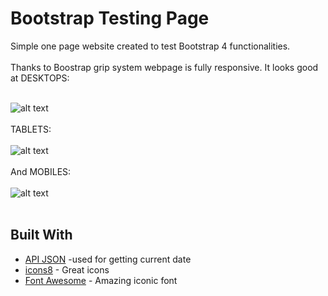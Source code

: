 # Bootstrap Testing Page
Simple one page website created to test Bootstrap 4 functionalities.
</br>
</br>
Thanks to Boostrap grip system webpage is fully responsive. It looks good at DESKTOPS:
</br>
</br>

![alt text](https://user-images.githubusercontent.com/24686250/29388950-a94d10e6-82e7-11e7-9547-9943125f153b.PNG)
</br>
</br>
TABLETS:
</br>
</br>
![alt text](https://user-images.githubusercontent.com/24686250/29388959-b6145b86-82e7-11e7-9767-c94183048b9f.PNG)
</br>
</br>
And MOBILES:
</br>
</br>
![alt text](https://user-images.githubusercontent.com/24686250/29389096-9a6f1cbc-82e8-11e7-96ef-2a94bf3cdeb0.PNG)
</br>
</br>


## Built With
* [API JSON](http://davidayala.eu/current-time/) -used for getting current date
* [icons8](https://icons8.com) - Great icons
* [Font Awesome](http://fontawesome.io/) - Amazing iconic font

